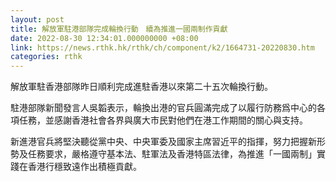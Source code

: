 ```yaml
---
layout: post
title: 解放軍駐港部隊完成輪換行動　續為推進一國兩制作貢獻
date: 2022-08-30 12:34:01.000000000 +08:00
link: https://news.rthk.hk/rthk/ch/component/k2/1664731-20220830.htm
categories: rthk
---
```


解放軍駐香港部隊昨日順利完成進駐香港以來第二十五次輪換行動。
 
駐港部隊新聞發言人吳韜表示，輪換出港的官兵圓滿完成了以履行防務爲中心的各項任務，並感謝香港社會各界與廣大市民對他們在港工作期間的關心與支持。
 
新進港官兵將堅決聽從黨中央、中央軍委及國家主席習近平的指揮，努力把握新形勢及任務要求，嚴格遵守基本法、駐軍法及香港特區法律，為推進「一國兩制」實踐在香港行穩致遠作出積極貢獻。
